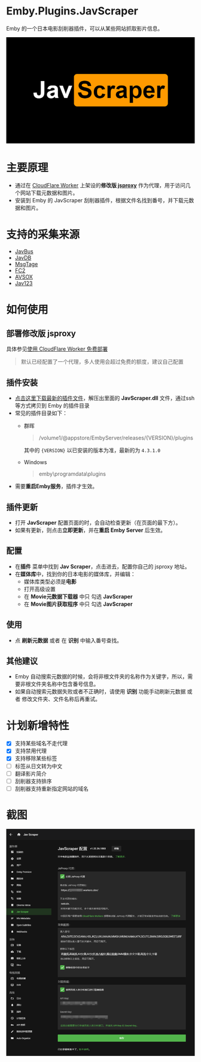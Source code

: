 # Emby.Plugins.JavScraper
Emby 的一个日本电影刮削器插件，可以从某些网站抓取影片信息。

![Logo](./Emby.Plugins.JavScraper/thumb.png)

# 主要原理
- 通过在 [CloudFlare Worker](https://workers.cloudflare.com) 上架设的**修改版 [jsproxy](https://github.com/EtherDream/jsproxy)** 作为代理，用于访问几个网站下载元数据和图片。
- 安装到 Emby 的 JavScraper 刮削器插件，根据文件名找到番号，并下载元数据和图片。

# 支持的采集来源
- [JavBus](https://www.javbus.com/)
- [JavDB](https://javdb.com/)
- [MsgTage](https://www.mgstage.com/)
- [FC2](https://fc2club.com/)
- [AVSOX](https://avsox.host/)
- [Jav123](https://www.jav321.com/)

# 如何使用

## 部署修改版 jsproxy
具体参见[使用 CloudFlare Worker 免费部署](cf-worker/README.md)
> 默认已经配置了一个代理，多人使用会超过免费的额度，建议自己配置

## 插件安装
- [点击这里下载最新的插件文件](https://github.com/JavScraper/Emby.Plugins.JavScraper/releases)，解压出里面的 **JavScraper.dll** 文件，通过ssh等方式拷贝到 Emby 的插件目录
- 常见的插件目录如下：
  - 群晖
    > /volume1/@appstore/EmbyServer/releases/\{VERSION}/plugins

    其中的 `{VERSION}` 以已安装的版本为准，最新的为 `4.3.1.0`
  - Windows
    > emby\programdata\plugins
- 需要**重启Emby服务**，插件才生效。

## 插件更新
- 打开 **JavScraper** 配置页面的时，会自动检查更新（在页面的最下方）。
- 如果有更新，则点击**立即更新**，并在**重启 Emby Server** 后生效。

## 配置
- 在**插件** 菜单中找到 **Jav Scraper**，点击进去，配置你自己的 jsproxy 地址。
- 在**媒体库**中，找到你的日本电影的媒体库，并编辑：
    - 媒体库类型必须是**电影** 
    - 打开高级设置
    - 在 **Movie元数据下载器** 中只 勾选 **JavScraper**
    - 在 **Movie图片获取程序** 中只 勾选 **JavScraper**

## 使用
- 点 **刷新元数据** 或者 在 **识别** 中输入番号查找。

## 其他建议
- Emby 自动搜索元数据的时候，会将非根文件夹的名称作为关键字，所以，需要非根文件夹名称中包含番号信息。
- 如果自动搜索元数据失败或者不正确时，请使用 **识别** 功能手动刷新元数据 或者 修改文件夹、文件名称后再重试。

# 计划新增特性
- [x] 支持某些域名不走代理
- [x] 支持禁用代理
- [x] 支持移除某些标签
- [ ] 标签从日文转为中文
- [ ] 翻译影片简介
- [ ] 刮削器支持排序
- [ ] 刮削器支持重新指定网站的域名

# 截图
![Logo](./Screenshots/Screenshot01.png)
